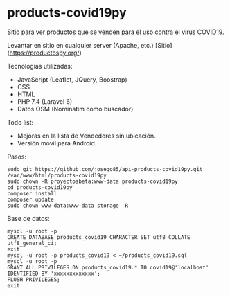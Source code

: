 # products-covid19py
Sitio para ver productos que se venden para el uso contra el virus COVID19.


Levantar en sitio en cualquier server (Apache, etc.)
[Sitio] (https://productospy.org/)


Tecnologías utilizadas:
- JavaScript (Leaflet, JQuery, Boostrap)
- CSS
- HTML
- PHP 7.4 (Laravel 6)
- Datos OSM (Nominatim como buscador)


Todo list:
- Mejoras en la lista de Vendedores sin ubicación.
- Versión móvil para Android.


Pasos:

```
sudo git https://github.com/josego85/api-products-covid19py.git /var/www/html/products-covid19py
sudo chown -R proyectosbeta:www-data products-covid19py
cd products-covid19py
composer install
composer update
sudo chown www-data:www-data storage -R
```


Base de datos:

```
mysql -u root -p
CREATE DATABASE products_covid19 CHARACTER SET utf8 COLLATE utf8_general_ci;
exit
mysql -u root -p products_covid19 < ~/products_covid19.sql
mysql -u root -p
GRANT ALL PRIVILEGES ON products_covid19.* TO covid19@'localhost' IDENTIFIED BY 'xxxxxxxxxxxxx';
FLUSH PRIVILEGES;
exit
```
